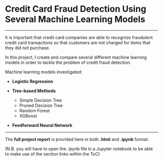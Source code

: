 # Credit Card Fraud Detection Using Several Machine Learning Models
---
It is important that credit card companies are able to recognize fraudulent credit card transactions so that customers are not charged for items that they did not purchase. 

In this project, I create and compare several different machine learning models in order to tackle the problem of credit fraud detection.

Machine learning models investigated:
- **Logistic Regression**

- **Tree-based Methods**
  - Simple Decision Tree
  - Pruned Decision Tree
  - Random Forest
  - XGBoost

- **Feedforward Neural Network**

---


The **full project report** is provided here in both **.html** and **.ipynb** format.

(N.B. you will have to open the .ipynb file in a Jupyter notebook to be able to make use of the section links within the ToC)
